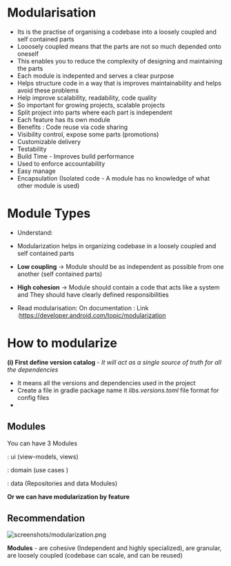 
# Modularisation
- Its is the practise of organising a codebase into a loosely coupled and self contained parts
- Looosely coupled means that the parts are not so much depended onto oneself
- This enables you to reduce the complexity of designing and maintaining the parts
- Each module is indepented and serves a clear purpose
- Helps structure code in a way that is improves maintainability and helps avoid these problems
- Help improve scalability, readability, code quality
- So important for growing projects, scalable projects
- Split project into parts where each part is independent
- Each feature has its own module
- Benefits : Code reuse via code sharing
- Visibility control, expose some parts (promotions)
- Customizable delivery
- Testability
- Build Time - Improves build performance
- Used to enforce accountability
- Easy manage
- Encapsulation (Isolated code - A module has no knowledge of what other module is used)

# Module Types
- Understand:
- Modularization helps in organizing codebase in a loosely coupled and self contained parts
- **Low coupling** -> Module should be as independent as possible from one another (self contained parts)
- **High cohesion** -> Module should contain a code that acts like a system and They should have clearly defined responsibilities

- Read modularisation: On documentation : Link :https://developer.android.com/topic/modularization

# How to modularize

**(i) First define version catalog** - _It will act as a single source of truth for all the dependencies_

- It means all the versions and dependencies used in the project
- Create a file in gradle package name it _libs.versions.toml_ file format for config files
-


## Modules

You can have 3 Modules

: ui (view-models, views)

: domain (use cases )

: data (Repositories and data Modules)


**Or we can have modularization by feature**

## Recommendation

![screenshots/modularization.png](https://via.placeholder.com/468x300?text=App+Screenshot+Here)

**Modules** - are cohesive (Independent and highly specialized), are granular, are loosely coupled (codebase can scale, and can be reused)

